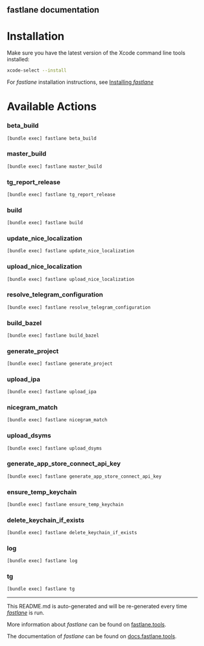 fastlane documentation
----

# Installation

Make sure you have the latest version of the Xcode command line tools installed:

```sh
xcode-select --install
```

For _fastlane_ installation instructions, see [Installing _fastlane_](https://docs.fastlane.tools/#installing-fastlane)

# Available Actions

### beta_build

```sh
[bundle exec] fastlane beta_build
```



### master_build

```sh
[bundle exec] fastlane master_build
```



### tg_report_release

```sh
[bundle exec] fastlane tg_report_release
```



### build

```sh
[bundle exec] fastlane build
```



### update_nice_localization

```sh
[bundle exec] fastlane update_nice_localization
```



### upload_nice_localization

```sh
[bundle exec] fastlane upload_nice_localization
```



### resolve_telegram_configuration

```sh
[bundle exec] fastlane resolve_telegram_configuration
```



### build_bazel

```sh
[bundle exec] fastlane build_bazel
```



### generate_project

```sh
[bundle exec] fastlane generate_project
```



### upload_ipa

```sh
[bundle exec] fastlane upload_ipa
```



### nicegram_match

```sh
[bundle exec] fastlane nicegram_match
```



### upload_dsyms

```sh
[bundle exec] fastlane upload_dsyms
```



### generate_app_store_connect_api_key

```sh
[bundle exec] fastlane generate_app_store_connect_api_key
```



### ensure_temp_keychain

```sh
[bundle exec] fastlane ensure_temp_keychain
```



### delete_keychain_if_exists

```sh
[bundle exec] fastlane delete_keychain_if_exists
```



### log

```sh
[bundle exec] fastlane log
```



### tg

```sh
[bundle exec] fastlane tg
```



----

This README.md is auto-generated and will be re-generated every time [_fastlane_](https://fastlane.tools) is run.

More information about _fastlane_ can be found on [fastlane.tools](https://fastlane.tools).

The documentation of _fastlane_ can be found on [docs.fastlane.tools](https://docs.fastlane.tools).
